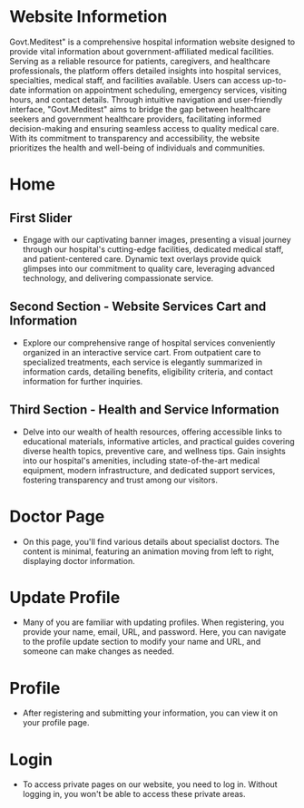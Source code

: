 # Website Informetion
Govt.Meditest" is a comprehensive hospital information website designed to provide vital information about government-affiliated medical facilities. Serving as a reliable resource for patients, caregivers, and healthcare professionals, the platform offers detailed insights into hospital services, specialties, medical staff, and facilities available. Users can access up-to-date information on appointment scheduling, emergency services, visiting hours, and contact details. Through intuitive navigation and user-friendly interface, "Govt.Meditest" aims to bridge the gap between healthcare seekers and government healthcare providers, facilitating informed decision-making and ensuring seamless access to quality medical care. With its commitment to transparency and accessibility, the website prioritizes the health and well-being of individuals and communities.
# Home
## First Slider
- Engage with our captivating banner images, presenting a visual journey through our hospital's cutting-edge facilities, dedicated medical staff, and patient-centered care. Dynamic text overlays provide quick glimpses into our commitment to quality care, leveraging advanced technology, and delivering compassionate service.

## Second Section - Website Services Cart and Information
- Explore our comprehensive range of hospital services conveniently organized in an interactive service cart. From outpatient care to specialized treatments, each service is elegantly summarized in information cards, detailing benefits, eligibility criteria, and contact information for further inquiries.

## Third Section - Health and Service Information
- Delve into our wealth of health resources, offering accessible links to educational materials, informative articles, and practical guides covering diverse health topics, preventive care, and wellness tips. Gain insights into our hospital's amenities, including state-of-the-art medical equipment, modern infrastructure, and dedicated support services, fostering transparency and trust among our visitors.

# Doctor Page
- On this page, you'll find various details about specialist doctors. The content is minimal, featuring an animation moving from left to right, displaying doctor information.

# Update Profile
- Many of you are familiar with updating profiles. When registering, you provide your name, email, URL, and password. Here, you can navigate to the profile update section to modify your name and URL, and someone can make changes as needed.

# Profile
- After registering and submitting your information, you can view it on your profile page.

# Login
- To access private pages on our website, you need to log in. Without logging in, you won't be able to access these private areas.


